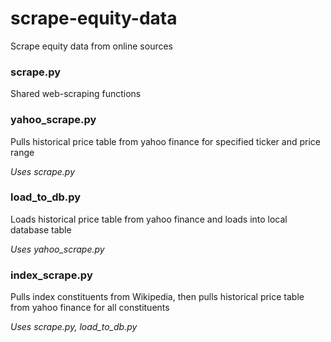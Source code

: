 # scrape-equity-data
Scrape equity data from online sources

### scrape.py
Shared web-scraping functions

### yahoo_scrape.py
Pulls historical price table from yahoo finance for specified ticker and price range

*Uses scrape.py*

### load_to_db.py
Loads historical price table from yahoo finance and loads into local database table

*Uses yahoo_scrape.py*

### index_scrape.py
Pulls index constituents from Wikipedia, then pulls historical price table from yahoo finance for all constituents

*Uses scrape.py, load_to_db.py*
